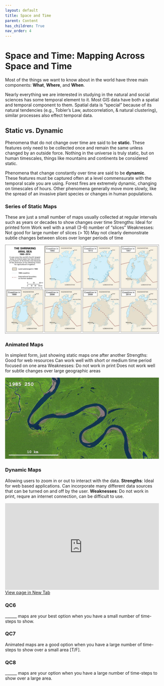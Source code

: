 ```yaml
---
layout: default
title: Space and Time
parent: Content
has_children: True
nav_order: 4
---
```


# Space and Time: Mapping Across Space **and** Time

Most of the things we want to know about in the world have three main components: **What**, **Where**, and **When**.

Nearly everything we are interested in studying in the natural and social sciences has some temporal element to it.  Most GIS data have both a spatial and temporal component to them.  Spatial data is “special” because of its natural tendencies (e.g., Tobler’s Law, autocorrelation, & natural clustering), similar processes also effect temporal data.

## Static vs. Dynamic

Phenomena that do not change over time are said to be **static**.  These features only need to be collected once and remain the same unless changed by an outside force.  Nothing in the universe is truly static, but on human timescales, things like mountains and continents be considered static.

Phenomena that change constantly over time are said to be **dynamic**.  These features must be captured often at a level commensurate with the temporal scale you are using.  Forest fires are extremely dynamic, changing on timescales of hours.  Other phenomena generally move more slowly, like the spread of an invasive plant species or changes in human populations.


### Series of Static Maps

These are just a small number of maps usually collected at regular intervals such as years or decades to show changes over time
Strengths:
Ideal for printed form
Work well with a small (3-6) number of “slices”
Weaknesses:
Not good for large number of slices (> 10)
May not clearly demonstrate subtle changes between slices over longer periods of time

<img src='content/images/static.jpg'>

### Animated Maps

In simplest form, just showing static maps one after another
Strengths:
Good for web resources
Can work well with short or medium time period focused on one area
Weaknesses:
Do not work in print
Does not work well for subtle changes over large geographic areas


<img src='content/images/Animated.gif'>

### Dynamic Maps

Allowing users to zoom in or out to interact with the data.  **Strengths**: Ideal for web based applications.  Can incorporate many different data sources that can be turned on and off by the user.  **Weaknesses**: Do not work in print, requre an internet connection, can be difficult to use.

<div style="overflow: hidden;
  padding-top: 56.25%;
  position: relative">
  <iframe src="https://mappingpoliceviolence.org/" title="Processes" scrolling="no" frameborder="0"
    style="border: 0;
   height: 100%;
   left: 0;
   position: absolute;
   top: 0;
   width: 100%;">
   <p>Your browser does not support iframes.</p>
 </iframe>
</div>
<a href="https://mappingpoliceviolence.org/" target="_blank">View page in New Tab</a>



### QC6

______ maps are your best option when you have a small number of time-steps to show.


### QC7

Animated maps are a good option when you have a large number of time-steps to show over a small area [T/F].

### QC8

______ maps are your option when you have a large number of time-steps to show over a large area.